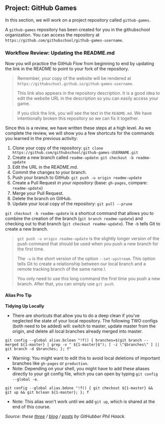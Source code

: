 ## Project: GitHub Games

In this section, we will work on a project repository called `github-games`.

A `github-games` repository has been created for you in the githubschool organization. You can access the repository at `https://github.com/githubschool/github-games-username`.

### Workflow Review: Updating the README.md

Now you will practice the GitHub Flow from beginning to end by updating the link in the README to point to your fork of the repository.

> Remember, your copy of the website will be rendered at `https://githubschool.github.io/github-games-username`.
>
> This link also appears in the repository description. It is a good idea to edit the website URL in the description so you can easily access your game.

> If you click the link, you will see the text in the `README.md`. We have intentionally broken this repository so we can fix it together.

Since this is a review, we have written these steps at a high level. As we complete the review, we will show you a few shortcuts for the commands you learned in the previous activity:

1. Clone your copy of the repository: `git clone https://github.com/githubschool/github-games-USERNAME.git`
1. Create a new branch called `readme-update`: `git checkout -b readme-update`
1. Edit the URL in the README.md.
1. Commit the changes to your branch.
1. Push your branch to GitHub: `git push -u origin readme-update`
1. Create a Pull Request *in your repository* (base: `gh-pages`, compare: `readme-update`)
1. Merge your Pull Request.
1. Delete the branch on GitHub.
1. Update your local copy of the repository: `git pull --prune`

`git checkout -b readme-update` is a shortcut command that allows you to combine the creation of the branch (`git branch readme-update`) and checking out to that branch (`git checkout readme-update`). The `-b` tells Git to create a new branch.

> `git push -u origin readme-update` is the slightly longer version of the push command that should be used when you push a new branch for the first time.
>
> The `-u` is the short version of the option `--set-upstream`. This option tells Git to create a relationship between our local branch and a remote tracking branch of the same name.\
>
> You only need to use this long command the first time you push a new branch. After that, you can simply use `git push`.

#### Alias Pro Tip

**Tidying Up Locally**
- There are shortcuts that allow you to do a deep clean if you've neglected the state of your local repository. The following TWO configs (both need to be added) will: switch to master, update master from the origin, and delete all local branches already merged into master.
```
git config --global alias.bclean "!f() { branches=$(git branch --merged ${1-master} | grep -v " ${1-master}$"); [ -z \"$branches\" ] || git branch -d $branches; }; f"
```
- Warning: You might want to edit this to avoid local deletions of important branches like `gh-pages` or `production`.
- Note: Depending on your shell, you might have to add these aliases directly to your git config file, which you can open by typing `git config --global -e`.
```
git config --global alias.bdone "!f() { git checkout ${1-master} && git up && git bclean ${1-master}; }; f
```
- Note: This alias won't work until we add `git up`, which is shared at the end of this course. 

*Source: these [three](http://haacked.com/archive/2014/07/28/github-flow-aliases/) / [blog](http://haacked.com/archive/2015/06/29/git-migrate/) /  [posts](http://haacked.com/archive/2017/01/04/git-alias-open-url/) by GitHubber Phil Haack.*
